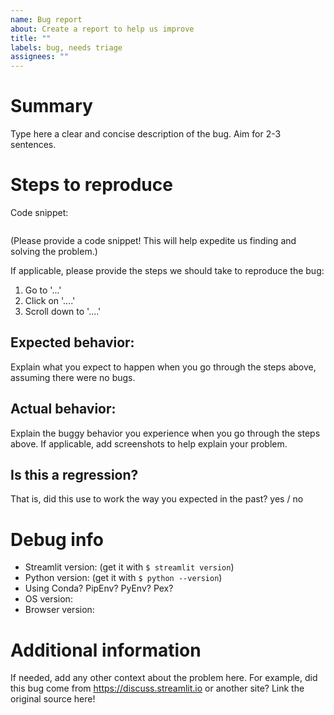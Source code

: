 ```yaml
---
name: Bug report
about: Create a report to help us improve
title: ""
labels: bug, needs triage
assignees: ""
---
```


# Summary

Type here a clear and concise description of the bug. Aim for 2-3 sentences.

# Steps to reproduce

Code snippet:

```
```

(Please provide a code snippet!  This will help expedite us finding and solving the problem.)

If applicable, please provide the steps we should take to reproduce the bug:

1. Go to '...'
2. Click on '....'
3. Scroll down to '....'

## Expected behavior:

Explain what you expect to happen when you go through the steps above, assuming there were no bugs.

## Actual behavior:

Explain the buggy behavior you experience when you go through the steps above.
If applicable, add screenshots to help explain your problem.

## Is this a regression?

That is, did this use to work the way you expected in the past?
yes / no

# Debug info

- Streamlit version: (get it with `$ streamlit version`)
- Python version: (get it with `$ python --version`)
- Using Conda? PipEnv? PyEnv? Pex?
- OS version:
- Browser version:

# Additional information

If needed, add any other context about the problem here. For example, did this bug come from https://discuss.streamlit.io or another site? Link the original source here!
